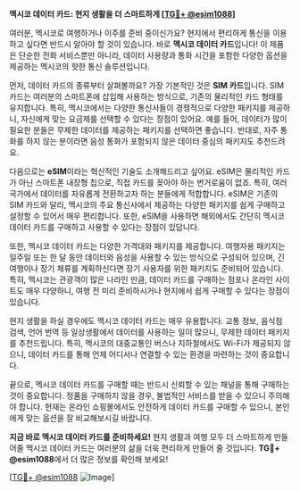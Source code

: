 **멕시코 데이터 카드: 현지 생활을 더 스마트하게 [[TG💪+ @esim1088](https://t.me/s/esim1088)]**

여러분, 멕시코로 여행하거나 이주를 준비 중이신가요? 현지에서 편리하게 통신을 이용하고 싶다면 반드시 알아야 할 것이 있습니다. 바로 **멕시코 데이터 카드**입니다! 이 제품은 단순한 전화 서비스뿐만 아니라, 데이터 사용량과 통화 시간을 포함한 다양한 옵션을 제공하는 멕시코의 핫한 통신 솔루션입니다.

먼저, 데이터 카드의 종류부터 살펴볼까요? 가장 기본적인 것은 **SIM 카드**입니다. SIM 카드는 여러분의 스마트폰에 삽입해 사용하는 방식으로, 기존의 물리적인 카드 형태를 유지합니다. 특히, 멕시코에서는 다양한 통신사들이 경쟁적으로 다양한 패키지를 제공하니, 자신에게 맞는 요금제를 선택할 수 있다는 장점이 있어요. 예를 들어, 데이터가 많이 필요한 분들은 무제한 데이터를 제공하는 패키지를 선택하면 좋습니다. 반대로, 자주 통화를 하지 않는 분이라면 음성 통화가 포함되지 않은 데이터 중심의 패키지도 추천드려요.

다음으로는 **eSIM**이라는 혁신적인 기술도 소개해드리고 싶어요. eSIM은 물리적인 카드가 아닌 스마트폰 내장형 칩으로, 직접 카드를 꽂아야 하는 번거로움이 없죠. 특히, 여러 국가에서 데이터를 자유롭게 전환하고자 하는 분들에게 적합합니다. eSIM은 기존의 SIM 카드와 달리, 멕시코의 주요 통신사에서 제공하는 다양한 패키지를 쉽게 구매하고 설정할 수 있어서 매우 편리합니다. 또한, eSIM을 사용하면 해외에서도 간단히 멕시코 데이터 카드를 구매하고 사용할 수 있다는 장점이 있답니다.

또한, 멕시코 데이터 카드는 다양한 가격대와 패키지를 제공합니다. 여행자용 패키지는 일주일 또는 한 달 동안 데이터와 음성을 사용할 수 있는 방식으로 구성되어 있으며, 긴 여행이나 장기 체류를 계획하신다면 장기 사용자를 위한 패키지도 준비되어 있습니다. 특히, 멕시코는 관광객이 많은 나라인 만큼, 데이터 카드를 구매하는 점포나 온라인 사이트도 매우 다양하니, 여행 전 미리 준비하시거나 현지에서 쉽게 구매할 수 있다는 장점이 있습니다.

현지 생활을 하실 경우에도 멕시코 데이터 카드는 매우 유용합니다. 교통 정보, 음식점 검색, 언어 번역 등 일상생활에서 데이터를 사용하는 일이 많으니, 무제한 데이터 패키지를 추천드립니다. 특히, 멕시코의 대중교통인 버스나 지하철에서도 Wi-Fi가 제공되지 않으니, 데이터 카드를 통해 언제 어디서나 연결할 수 있는 환경을 마련하는 것이 중요합니다.

끝으로, 멕시코 데이터 카드를 구매할 때는 반드시 신뢰할 수 있는 채널을 통해 구매하는 것이 중요합니다. 정품을 구매하지 않을 경우, 불법적인 서비스를 받을 수 있으니 주의해야 합니다. 현재는 온라인 쇼핑몰에서도 안전하게 데이터 카드를 구매할 수 있으니, 본인에게 맞는 옵션을 잘 비교해보시길 바랍니다.

**지금 바로 멕시코 데이터 카드를 준비하세요!** 현지 생활과 여행 모두 더 스마트하게 만들어줄 멕시코 데이터 카드는 여러분의 삶을 더욱 편리하게 만들어 줄 것입니다. **TG💪+ @esim1088**에서 더 많은 정보를 확인해 보세요!

[[TG💪+ @esim1088](https://t.me/s/esim1088) ![Image](https://i.postimg.cc/Y0z9fWf4/image.png)]